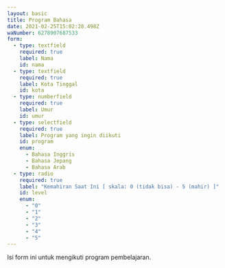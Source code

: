 ```yaml
---
layout: basic
title: Program Bahasa
date: 2021-02-25T15:02:28.498Z
waNumber: 6278907687533
form:
  - type: textfield
    required: true
    label: Nama
    id: nama
  - type: textfield
    required: true
    label: Kota Tinggal
    id: kota
  - type: numberfield
    required: true
    label: Umur
    id: umur
  - type: selectfield
    required: true
    label: Program yang ingin diikuti
    id: program
    enum:
      - Bahasa Inggris
      - Bahasa Jepang
      - Bahasa Arab
  - type: radio
    required: true
    label: "Kemahiran Saat Ini [ skala: 0 (tidak bisa) - 5 (mahir) ]"
    id: level
    enum:
      - "0"
      - "1"
      - "2"
      - "3"
      - "4"
      - "5"
---
```

Isi form ini untuk mengikuti program pembelajaran.